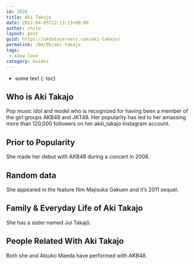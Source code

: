 ```yaml
---
id: 2026
title: Aki Takajo
date: 2012-04-05T12:13:13+00:00
author: chito
layout: post
guid: https://ukdataservers.com/aki-takajo/
permalink: /04/05/aki-takajo
tags:
 - show love
category: Guides
---
```


* some text
{: toc}


## Who is  Aki Takajo
                  
                  
                  
Pop music idol and model who is recognized for having been a member of the girl groups AKB48 and JKT48. Her popularity has led to her amassing more than 120,000 followers on her akiii_takajo Instagram account. 
                  
                
                
                
## Prior to Popularity 
                  
                  
                  
She made her debut with AKB48 during a concert in 2008. 
                  
                
                
                
## Random data 
                  
                  
                  
She appeared in the feature film Majisuka Gakuen and it&#8217;s 2011 sequel. 
                  
                
                
                
## Family & Everyday Life of Aki Takajo
                  
                  
                  
She has a sister named Jui Takajō. 
                  
                
                
                
## People Related With  Aki Takajo
                  
                  
                  
Both she and Atsuko Maeda have performed with AKB48. 
                  
                
              
            
          
          
          
    
    
  
